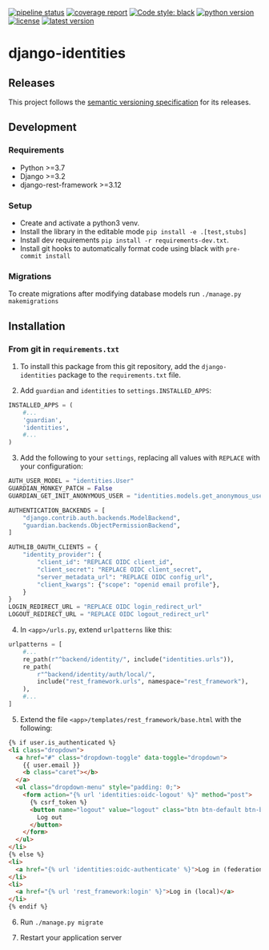 [![pipeline status](https://gitlab.com/biomedit/django-identities/badges/master/pipeline.svg)](https://gitlab.com/biomedit/django-identities/-/commits/master)
[![coverage report](https://gitlab.com/biomedit/django-identities/badges/master/coverage.svg)](https://gitlab.com/biomedit/django-identities/-/commits/master)
[![Code style: black](https://img.shields.io/badge/code%20style-black-000000.svg)](https://github.com/psf/black)
[![python version](https://img.shields.io/pypi/pyversions/django-identities.svg)](https://pypi.org/project/django-identities)
[![license](https://img.shields.io/badge/License-LGPLv3-blue.svg)](https://www.gnu.org/licenses/lgpl-3.0)
[![latest version](https://img.shields.io/pypi/v/django-identities.svg)](https://pypi.org/project/django-identities)

# django-identities

## Releases

This project follows the [semantic versioning specification](https://semver.org/) for its releases.

## Development

### Requirements

- Python >=3.7
- Django >=3.2
- django-rest-framework >=3.12

### Setup

- Create and activate a python3 venv.
- Install the library in the editable mode `pip install -e .[test,stubs]`
- Install dev requirements `pip install -r requirements-dev.txt`.
- Install git hooks to automatically format code using black with `pre-commit install`

### Migrations

To create migrations after modifying database models run `./manage.py makemigrations`

## Installation

### From git in `requirements.txt`

1. To install this package from this git repository, add the `django-identities` package to the `requirements.txt` file.

2. Add `guardian` and `identities` to `settings.INSTALLED_APPS`:

```python
INSTALLED_APPS = (
    #...
    'guardian',
    'identities',
    #...
)
```

3. Add the following to your `settings`, replacing all values with `REPLACE` with your configuration:

```python
AUTH_USER_MODEL = "identities.User"
GUARDIAN_MONKEY_PATCH = False
GUARDIAN_GET_INIT_ANONYMOUS_USER = "identities.models.get_anonymous_user_instance"

AUTHENTICATION_BACKENDS = [
    "django.contrib.auth.backends.ModelBackend",
    "guardian.backends.ObjectPermissionBackend",
]

AUTHLIB_OAUTH_CLIENTS = {
    "identity_provider": {
        "client_id": "REPLACE OIDC client_id",
        "client_secret": "REPLACE OIDC client_secret",
        "server_metadata_url": "REPLACE OIDC config_url",
        "client_kwargs": {"scope": "openid email profile"},
    }
}
LOGIN_REDIRECT_URL = "REPLACE OIDC login_redirect_url"
LOGOUT_REDIRECT_URL = "REPLACE OIDC logout_redirect_url"
```

4. In `<app>/urls.py`, extend `urlpatterns` like this:

```python
urlpatterns = [
    #...
    re_path(r"^backend/identity/", include("identities.urls")),
    re_path(
        r"^backend/identity/auth/local/",
        include("rest_framework.urls", namespace="rest_framework"),
    ),
    #...
]
```

5. Extend the file `<app>/templates/rest_framework/base.html` with the following:

```html
{% if user.is_authenticated %}
<li class="dropdown">
  <a href="#" class="dropdown-toggle" data-toggle="dropdown">
    {{ user.email }}
    <b class="caret"></b>
  </a>
  <ul class="dropdown-menu" style="padding: 0;">
    <form action="{% url 'identities:oidc-logout' %}" method="post">
      {% csrf_token %}
      <button name="logout" value="logout" class="btn btn-default btn-block">
        Log out
      </button>
    </form>
  </ul>
</li>
{% else %}
<li>
  <a href="{% url 'identities:oidc-authenticate' %}">Log in (federation)</a>
</li>
<li>
  <a href="{% url 'rest_framework:login' %}">Log in (local)</a>
</li>
{% endif %}
```

6. Run `./manage.py migrate`

7. Restart your application server
